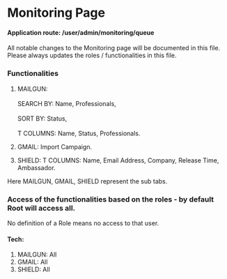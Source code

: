 # Monitoring Page

#### Application route: /user/admin/monitoring/queue

All notable changes to the Monitoring page will be documented in this file. 
Please always updates the roles / functionalities in this file. 

### Functionalities

1. MAILGUN: 
<br><br>SEARCH BY:  Name, Professionals, 
<br><br>SORT BY:  Status, 
<br><br>T COLUMNS:  Name, Status, Professionals.

2. GMAIL: Import Campaign.   

3. SHIELD: T COLUMNS:  Name, Email Address, Company, Release Time, Ambassador. 

Here MAILGUN, GMAIL, SHIELD represent the sub tabs.

### Access of the functionalities based on the roles - by default Root will access all.

No definition of a Role means no access to that user.

#### Tech:

1. MAILGUN: All
2. GMAIL: All
3. SHIELD: All

